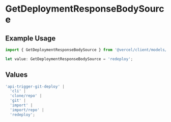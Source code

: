 # GetDeploymentResponseBodySource

## Example Usage

```typescript
import { GetDeploymentResponseBodySource } from '@vercel/client/models/operations';

let value: GetDeploymentResponseBodySource = 'redeploy';
```

## Values

```typescript
'api-trigger-git-deploy' |
  'cli' |
  'clone/repo' |
  'git' |
  'import' |
  'import/repo' |
  'redeploy';
```
